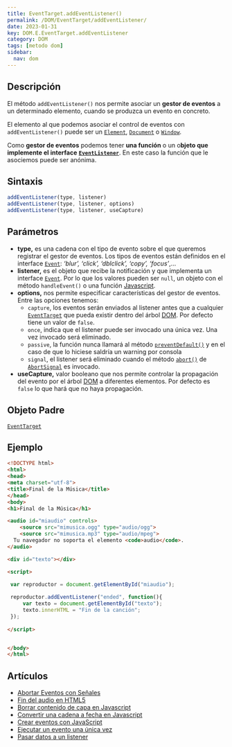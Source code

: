```yaml
---
title: EventTarget.addEventListener()
permalink: /DOM/EventTarget/addEventListener/
date: 2023-01-31
key: DOM.E.EventTarget.addEventListener
category: DOM
tags: [metodo dom]
sidebar:
  nav: dom
---
```


## **Descripción**


El método `addEventListener()` nos permite asociar un **gestor de eventos**  a un determinado elemento, cuando se produzca un evento en concreto.


El elemento al que podemos asociar el control de eventos con `addEventListener()` puede ser un [`Element`](https://www.w3api.com/DOM/Element/), [`Document`](https://www.w3api.com/DOM/Document/) o [`Window`](https://www.w3api.com/DOM/Window/).


Como **gestor de eventos** podemos tener **una función** o un o**bjeto que implemente el interface** [**`EventListener`**](https://www.w3api.com/DOM/EventListener/). En este caso la función que le asociemos puede ser anónima.


## **Sintaxis**


```javascript
addEventListener(type, listener)
addEventListener(type, listener, options)
addEventListener(type, listener, useCapture)
```


## Parámetros

- **type,** es una cadena con el tipo de evento sobre el que queremos registrar el gestor de eventos. Los tipos de eventos están definidos en el interface [`Event`](https://www.w3api.com/DOM/Event/): _‘blur’, ‘click’, ‘dblclick’, ‘copy’, ‘focus’_,…
- **listener,** es el objeto que recibe la notificación y que implementa un interface [`Event`](https://www.w3api.com/DOM/Event/). Por lo que los valores pueden ser `null`, un objeto con el método `handleEvent()` o una función [Javascript](https://www.manualweb.net/javascript/).
- **options,** nos permite especificar características del gestor de eventos. Entre las opciones tenemos:
	- `capture`, los eventos serán enviados al listener antes que a cualquier [`EventTarget`](https://www.w3api.com/DOM/EventTarget/) que pueda existir dentro del árbol [DOM](https://www.manualweb.net/dom/). Por defecto tiene un valor de `false`.
	- `once`, indica que el listener puede ser invocado una única vez. Una vez invocado será eliminado.
	- `passive`, la función nunca llamará al método [`preventDefault()`](https://www.w3api.com/DOM/Event/preventDefault/) y en el caso de que lo hiciese saldría un warning por consola
	- `signal`, el listener será eliminado cuando el método [`abort()`](https://www.w3api.com/DOM/AbortSignal/abort/) de [`AbortSignal`](https://www.w3api.com/DOM/AbortSignal/) es invocado.
- **useCapture,** valor booleano que nos permite controlar la propagación del evento por el árbol [DOM](https://www.manualweb.net/dom/) a diferentes elementos. Por defecto es `false` lo que hará que no haya propagación.

## **Objeto Padre**


[`EventTarget`](https://www.w3api.com/DOM/EventTarget/)


## **Ejemplo**


```html
<!DOCTYPE html>
<html>
<head>
<meta charset="utf-8">
<title>Final de la Música</title>
</head>
<body>
<h1>Final de la Música</h1>

<audio id="miaudio" controls>  
	<source src="mimusica.ogg" type="audio/ogg">
	<source src="mimusica.mp3" type="audio/mpeg">
  Tu navegador no soporta el elemento <code>audio</code>.  
</audio>  

<div id="texto"></div>

<script>

 var reproductor = document.getElementById("miaudio");
 
 reproductor.addEventListener("ended", function(){
	 var texto = document.getElementById("texto");
	 texto.innerHTML = "Fin de la canción";	 
 });
  
</script>


</body>
</html>
```


## **Artículos**

- [Abortar Eventos con Señales](https://lineadecodigo.comhttps//lineadecodigo.com/dom/abortar-eventos-con-senales/)
- [Fin del audio en HTML5](https://lineadecodigo.com/html5/fin-del-audio-html5/)
- [Borrar contenido de capa en Javascript](https://lineadecodigo.com/javascript/borrar-contenido-capa-javascript/)
- [Convertir una cadena a fecha en Javascript](https://lineadecodigo.com/javascript/convertir-una-cadena-a-fecha-en-javascript/)
- [Crear eventos con JavaScript](https://lineadecodigo.com/javascript/crear-eventos-con-javascript/)
- [Ejecutar un evento una única vez](https://lineadecodigo.com/dom/ejecutar-un-evento-una-unica-vez/)
- [Pasar datos a un listener](https://lineadecodigo.com/dom/pasar-datos-a-un-listener/)
